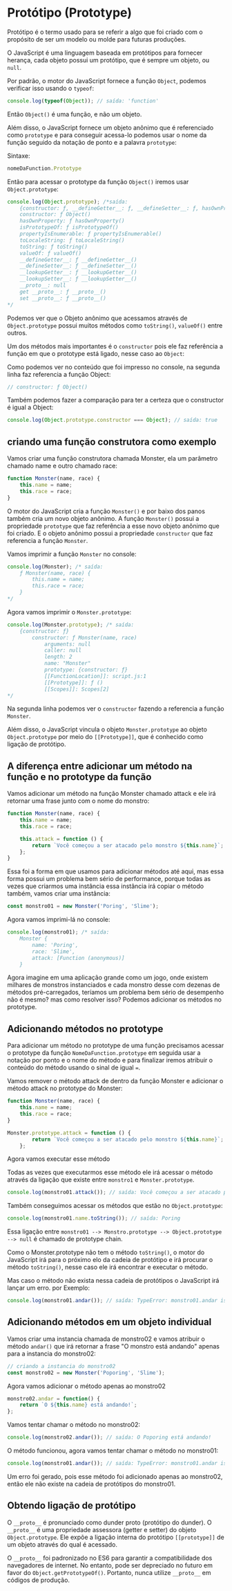 # Protótipo (Prototype)

Protótipo é o termo usado para se referir a algo que foi criado com o propósito de ser um modelo ou molde para futuras produções.

O JavaScript é uma linguagem baseada em protótipos  para fornecer herança, cada objeto possui um protótipo, que é sempre um objeto, ou `null`.

Por padrão, o motor do JavaScript fornece a função `Object`, podemos verificar isso usando o `typeof`:

```js
console.log(typeof(Object)); // saída: 'function'
```

Então `Object()` é uma função, e não um objeto.

Além disso, o JavaScript fornece um objeto anônimo que é referenciado como `prototype` e para conseguir acessa-lo podemos usar o nome da função seguido da notação de ponto e a palavra `prototype`:

Sintaxe:

```js
nomeDaFunction.Prototype
```

Então para acessar o prototype da função `Object()` iremos usar `Object.prototype`:

```js
console.log(Object.prototype); /*saída:
    {constructor: ƒ, __defineGetter__: ƒ, __defineSetter__: ƒ, hasOwnProperty: ƒ, __lookupGetter__: ƒ, …}
    constructor: ƒ Object()
    hasOwnProperty: ƒ hasOwnProperty()
    isPrototypeOf: ƒ isPrototypeOf()
    propertyIsEnumerable: ƒ propertyIsEnumerable()
    toLocaleString: ƒ toLocaleString()
    toString: ƒ toString()
    valueOf: ƒ valueOf()
    __defineGetter__: ƒ __defineGetter__()
    __defineSetter__: ƒ __defineSetter__()
    __lookupGetter__: ƒ __lookupGetter__()
    __lookupSetter__: ƒ __lookupSetter__()
    __proto__: null
    get __proto__: ƒ __proto__()
    set __proto__: ƒ __proto__()
*/

```

Podemos ver que o Objeto anônimo que acessamos através de `Object.prototype` possui muitos métodos como `toString()`, `valueOf()` entre outros.

Um dos métodos mais importantes é o `constructor` pois ele faz referência a função em que o prototype está ligado, nesse caso ao `Object`:

Como podemos ver no conteúdo que foi impresso no console, na segunda linha faz referencia a função Object:

```js
// constructor: ƒ Object()
```

Também podemos fazer a comparação para ter a certeza que o constructor é igual a Object:

```js
console.log(Object.prototype.constructor === Object); // saída: true
```

## criando uma função construtora como exemplo

Vamos criar uma função construtora chamada Monster, ela um parâmetro chamado name e outro chamado race:

```js
function Monster(name, race) {
    this.name = name;
    this.race = race;
}
```

O motor do JavaScript cria a função `Monster()` e por baixo dos panos também cria um novo objeto anônimo. A função `Monster()` possui a propriedade `prototype` que faz referência a esse novo objeto anônimo que foi criado. E o objeto anônimo possui a propriedade `constructor` que faz referencia a função `Monster`.

Vamos imprimir a função `Monster` no console:

```js
console.log(Monster); /* saída:
    ƒ Monster(name, race) {
        this.name = name;
        this.race = race;
    }
*/
```

Agora vamos imprimir o `Monster.prototype`:

```js
console.log(Monster.prototype); /* saída:
    {constructor: ƒ}
        constructor: ƒ Monster(name, race)
            arguments: null
            caller: null
            length: 2
            name: "Monster"
            prototype: {constructor: ƒ}
            [[FunctionLocation]]: script.js:1
            [[Prototype]]: ƒ ()
            [[Scopes]]: Scopes[2]
*/
```

Na segunda linha podemos ver o `constructor` fazendo a referencia a função `Monster`.

Além disso, o JavaScript vincula o objeto `Monster.prototype` ao  objeto `Object.prototype` por meio do `[[Prototype]]`, que é conhecido como ligação de protótipo.

## A diferença entre adicionar um método na função e no prototype da função

Vamos adicionar um método na função Monster chamado attack e ele irá retornar uma frase junto com o nome do monstro:

```js
function Monster(name, race) {
    this.name = name;
    this.race = race;

    this.attack = function () {
        return `Você começou a ser atacado pelo monstro ${this.name}`;
    };
}
```

Essa foi a forma em que usamos para adicionar métodos até aqui, mas essa forma possui um problema bem sério de performance, porque todas as vezes que criarmos uma instância essa instância irá copiar o método também, vamos criar uma instância:

```js
const monstro01 = new Monster('Poring', 'Slime');
```

Agora vamos imprimi-lá no console:

```js
console.log(monstro01); /* saída:
    Monster {
        name: 'Poring',
        race: 'Slime',
        attack: [Function (anonymous)]
    }
```

Agora imagine em uma aplicação grande como um jogo, onde existem milhares de monstros instanciados e cada monstro desse com dezenas de métodos pré-carregados, teríamos um problema bem sério de desempenho não é mesmo? mas como resolver isso? Podemos adicionar os métodos no prototype.

## Adicionando métodos no prototype

Para adicionar um método no prototype de uma função precisamos acessar o  prototype da função `NomeDaFunction.prototype` em seguida usar a notação por ponto e o nome do método e para finalizar iremos atribuir o conteúdo do método usando o sinal de igual `=`.

Vamos remover o método attack de dentro da função Monster e adicionar o método attack no prototype do Monster:

```js
function Monster(name, race) {
    this.name = name;
    this.race = race;
}

Monster.prototype.attack = function () {
        return `Você começou a ser atacado pelo monstro ${this.name}`;
    };
```

Agora vamos executar esse método

Todas as vezes que executarmos esse método ele irá acessar o método através da ligação que existe entre `monstro1` e `Monster.prototype`.

```js
console.log(monstro01.attack()); // saída: Você começou a ser atacado pelo monstro Poring
```

Também conseguimos acessar os métodos que estão no `Object.prototype`:

```js
console.log(monstro01.name.toString()); // saída: Poring
```

Essa ligação entre `monstro01 --> Monstro.prototype --> Object.prototype --> null` é chamado de prototype chain.

Como o Monster.prototype não tem o método `toString()`, o motor do JavaScript irá para o próximo elo da cadeia de protótipo e irá procurar o método `toString()`, nesse caso ele irá encontrar e executar o método.

Mas caso o método não exista nessa cadeia de protótipos o JavaScript irá lançar um erro. por Exemplo:

```js
console.log(monstro01.andar()); // saída: TypeError: monstro01.andar is not a function
```

## Adicionando métodos em um objeto individual

Vamos criar uma instancia chamada de monstro02 e vamos atribuir o método `andar()` que irá retornar a frase "O monstro está andando" apenas para a instancia do monstro02:

```js
// criando a instancia do monstro02
const monstro02 = new Monster('Poporing', 'Slime');
```

Agora vamos adicionar o método apenas ao monstro02

```js
monstro02.andar = function() {
    return `O ${this.name} está andando!`;
};
```

Vamos tentar chamar o método no monstro02:

```js
console.log(monstro02.andar()); // saída: O Poporing está andando!
```

O método funcionou, agora vamos tentar chamar o método no monstro01:

```js
console.log(monstro01.andar()); // saída: TypeError: monstro01.andar is not a function
```

Um erro foi gerado, pois esse método foi adicionado apenas ao monstro02, então ele não existe na cadeia de protótipos do monstro01.

## Obtendo ligação de protótipo

O `__proto__` é pronunciado como dunder proto (protótipo do dunder). O `__proto__` é uma propriedade assessora (getter e setter) do objeto `Object.prototype`. Ele expõe a ligação interna do protótipo `[[prototype]]` de um objeto através do qual é acessado.

O `__proto__` foi padronizado no ES6 para garantir a compatibilidade dos navegadores de internet. No entanto, pode ser depreciado no futuro em favor do `Object.getPrototypeOf()`. Portanto, nunca utilize `__proto__` em códigos de produção.
